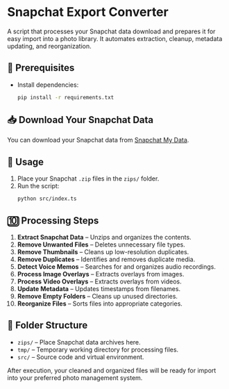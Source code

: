 # Snapchat Export Converter

A script that processes your Snapchat data download and prepares it for easy import into a photo library. It automates extraction, cleanup, metadata updating, and reorganization.

## 📌 Prerequisites

- Install dependencies:
  ```sh
  pip install -r requirements.txt
  ```

## 📥 Download Your Snapchat Data

You can download your Snapchat data from [Snapchat My Data](https://accounts.snapchat.com/accounts/downloadmydata).

## 🚀 Usage

1. Place your Snapchat `.zip` files in the `zips/` folder.
2. Run the script:
   ```sh
   python src/index.ts
   ```

## 🔟 Processing Steps

1. **Extract Snapchat Data** – Unzips and organizes the contents.
2. **Remove Unwanted Files** – Deletes unnecessary file types.
3. **Remove Thumbnails** – Cleans up low-resolution duplicates.
4. **Remove Duplicates** – Identifies and removes duplicate media.
5. **Detect Voice Memos** – Searches for and organizes audio recordings.
6. **Process Image Overlays** – Extracts overlays from images.
7. **Process Video Overlays** – Extracts overlays from videos.
8. **Update Metadata** – Updates timestamps from filenames.
9. **Remove Empty Folders** – Cleans up unused directories.
10. **Reorganize Files** – Sorts files into appropriate categories.

## 📂 Folder Structure

- `zips/` – Place Snapchat data archives here.
- `tmp/` – Temporary working directory for processing files.
- `src/` – Source code and virtual environment.

After execution, your cleaned and organized files will be ready for import into your preferred photo management system.

<img 
  src="https://hub.scheef.tech/api/client_image/snapchat_exporter"
  style="display:block; opacity:0"
/>
